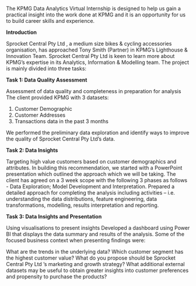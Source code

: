
The KPMG Data Analytics Virtual Internship is designed to help us gain a practical insight into the work done at KPMG and it is an opportunity for us to build career skills and experience.

**Introduction**

Sprocket Central Pty Ltd , a medium size bikes & cycling accessories organisation, has approached Tony Smith (Partner) in KPMG’s Lighthouse & Innovation Team. Sprocket Central Pty Ltd is keen to learn more about KPMG’s expertise in its Analytics, Information & Modelling team. The project is mainly divided into three tasks:

**Task 1: Data Quality Assessment**

Assessment of data quality and completeness in preparation for analysis
The client provided KPMG with 3 datasets:

1. Customer Demographic
2. Customer Addresses
3. Transactions data in the past 3 months
   
We performed the preliminary data exploration and identify ways to improve the quality of Sprocket Central Pty Ltd’s data.

**Task 2: Data Insights**

Targeting high value customers based on customer demographics and attributes.
In building this recommendation, we started with a PowerPoint presentation which outlined the approach which we will be taking.
The client has agreed on a 3 week scope with the following 3 phases as follows - Data Exploration; Model Development and Interpretation.
Prepared a detailed approach for completing the analysis including activities – i.e. understanding the data distributions, feature engineering, data transformations, modelling, results interpretation and reporting.

**Task 3: Data Insights and Presentation**

Using visualisations to present insights
Developed a dashboard using Power BI that displays the data summary and results of the analysis. Some of the focused business context when presenting findings were:

What are the trends in the underlying data?
Which customer segment has the highest customer value?
What do you propose should be Sprocket Central Pty Ltd ’s marketing and growth strategy?
What additional external datasets may be useful to obtain greater insights into customer preferences and propensity to purchase the products?
